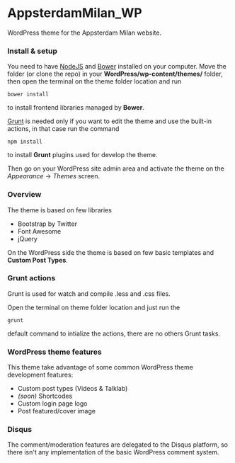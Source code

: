 # AppsterdamMilan_WP
WordPress theme for the Appsterdam Milan website.

### Install & setup
You need to have [NodeJS](http://nodejs.org/) and [Bower](http://bower.io/) installed on your computer.
Move the folder (or clone the repo) in your **WordPress/wp-content/themes/** folder, then open the terminal on the theme folder location and run

	bower install

to install frontend libraries managed by **Bower**.

[Grunt](http://gruntjs.com/) is needed only if you want to edit the theme and use the built-in actions, in that case run the command  

	npm install

to install **Grunt** plugins used for develop the theme.

Then go on your WordPress site admin area and activate the theme on the *Appearance* -> *Themes* screen.

### Overview
The theme is based on few libraries

- Bootstrap by Twitter
- Font Awesome
- jQuery

On the WordPress side the theme is based on few basic templates and **Custom Post Types**.

### Grunt actions
Grunt is used for watch and compile .less and .css files.

Open the terminal on theme folder location and just run the

	grunt

default command to intialize the actions, there are no others Grunt tasks.

### WordPress theme features
This theme take advantage of some common WordPress theme development features:

- Custom post types (Videos & Talklab)
- *(soon)* Shortcodes
- Custom login page logo
- Post featured/cover image

### Disqus
The comment/moderation features are delegated to the Disqus platform, so there isn't any implementation of the basic WordPress comment system.
